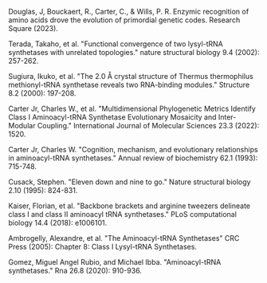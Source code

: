 Douglas, J, Bouckaert, R., Carter, C., & Wills, P. R. Enzymic recognition of amino acids drove the evolution of primordial genetic codes. Research Square (2023).

Terada, Takaho, et al. "Functional convergence of two lysyl-tRNA synthetases with unrelated topologies." nature structural biology 9.4 (2002): 257-262.



Sugiura, Ikuko, et al. "The 2.0 Å crystal structure of Thermus thermophilus methionyl-tRNA synthetase reveals two RNA-binding modules." Structure 8.2 (2000): 197-208.



Carter Jr, Charles W., et al. "Multidimensional Phylogenetic Metrics Identify Class I Aminoacyl-tRNA Synthetase Evolutionary Mosaicity and Inter-Modular Coupling." International Journal of Molecular Sciences 23.3 (2022): 1520.



Carter Jr, Charles W. "Cognition, mechanism, and evolutionary relationships in aminoacyl-tRNA synthetases." Annual review of biochemistry 62.1 (1993): 715-748.



Cusack, Stephen. "Eleven down and nine to go." Nature structural biology 2.10 (1995): 824-831.




Kaiser, Florian, et al. "Backbone brackets and arginine tweezers delineate class I and class II aminoacyl tRNA synthetases." PLoS computational biology 14.4 (2018): e1006101.



Ambrogelly, Alexandre, et al. "The Aminoacyl-tRNA Synthetases" CRC Press (2005): Chapter 8: Class I Lysyl-tRNA Synthetases.



Gomez, Miguel Angel Rubio, and Michael Ibba. "Aminoacyl-tRNA synthetases." Rna 26.8 (2020): 910-936.